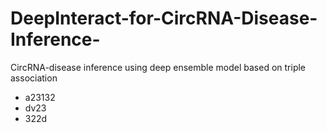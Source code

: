 # DeepInteract-for-CircRNA-Disease-Inference-
CircRNA-disease inference using deep ensemble model based on triple association
- a23132
- dv23
- 322d
